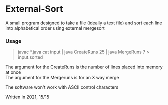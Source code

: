 # External-Sort

A small program designed to take a file (ideally a text file) and sort each line into alphabetical order using external mergesort

### Usage

> javac \*.java
> cat input | java CreateRuns 25 | java MergeRuns 7 > input.sorted

The argument for the CreateRuns is the number of lines placed into memory at once <br>
The argument for the Mergeruns is for an X way merge

The software won't work with ASCII control characters

Written in 2021, 15/15

